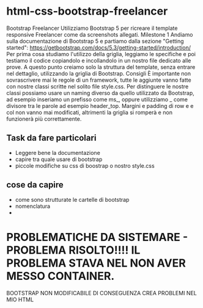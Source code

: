 # html-css-bootstrap-freelancer

Bootstrap Freelancer
Utilizziamo Bootstrap 5 per ricreare il template responsive Freelancer come da screenshots allegati.
Milestone 1
Andiamo sulla documentazione di Bootstrap 5 e partiamo dalla sezione "Getting started":
https://getbootstrap.com/docs/5.3/getting-started/introduction/
Per prima cosa studiamo l'utilizzo della griglia, leggiamo le specifiche e poi testiamo il codice copiandolo e incollandolo in un nostro file dedicato alle prove.
A questo punto creiamo solo la struttura del template, senza entrare nel dettaglio, utilizzando la griglia di Bootstrap.
Consigli
È importante non sovrascrivere mai le regole di un framework, tutte le aggiunte vanno fatte con nostre classi scritte nel solito file style.css.
Per distinguere le nostre classi possiamo usare un naming diverso da quello utilizzato da Bootstrap, ad esempio inseriamo un prefisso come ms_, oppure utilizziamo _ come divisore tra le parole ad esempio header_top.
Margini e padding di row e e col non vanno mai modificati, altrimenti la griglia si romperà e non funzionerà più correttamente.

## Task da fare particolari
- Leggere bene la documentazione
- capire tra quale usare di bootstrap 
- piccole modifiche su css di boostrap o nostro style.css

## cose da capire 
- come sono strutturate le cartelle di bootstrap
- nomenclatura
- 

# PROBLEMATICHE DA SISTEMARE - PROBLEMA RISOLTO!!!! IL PROBLEMA STAVA NEL NON AVER MESSO CONTAINER.
BOOTSTRAP NON MODIFICABILE DI CONSEGUENZA CREA PROBLEMI NEL MIO HTML
